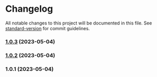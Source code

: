 # Changelog

All notable changes to this project will be documented in this file. See [standard-version](https://github.com/conventional-changelog/standard-version) for commit guidelines.

### [1.0.3](https://github.com/nozamidotid/networking/compare/v1.0.2...v1.0.3) (2023-05-04)

### [1.0.2](https://github.com/nozamidotid/networking/compare/v1.0.1...v1.0.2) (2023-05-04)

### 1.0.1 (2023-05-04)

